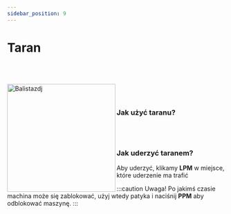 ```yaml
---
sidebar_position: 9
---
```

# Taran

<br></br>
<div class="box">
    <img 
    src={require('./img/taran.png').default}
    align="left"
    alt="Balistazdj"
    width="250"
    />
</div>



<br></br>

### Jak użyć taranu?

<br></br>

### Jak uderzyć taranem?
Aby uderzyć, klikamy **LPM** w miejsce, które uderzenie ma trafić


:::caution Uwaga!
Po jakimś czasie machina może się zablokować, użyj wtedy patyka i naciśnij **PPM** aby odblokować maszynę.
:::
